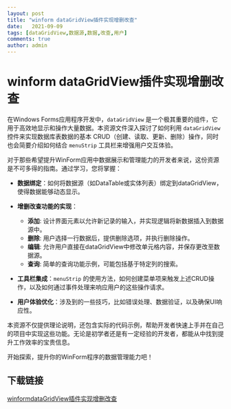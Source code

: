 ```yaml
---
layout: post
title: "winform dataGridView插件实现增删改查"
date:   2021-09-09
tags: [dataGridView,数据源,数据,改查,用户]
comments: true
author: admin
---
```

# winform dataGridView插件实现增删改查

在Windows Forms应用程序开发中，`dataGridView` 是一个极其重要的组件，它用于高效地显示和操作大量数据。本资源文件深入探讨了如何利用 `dataGridView` 控件来实现数据库表数据的基本 CRUD（创建、读取、更新、删除）操作，同时也会简要介绍如何结合 `menuStrip` 工具栏来增强用户交互体验。

对于那些希望提升WinForm应用中数据展示和管理能力的开发者来说，这份资源是不可多得的指南。通过学习，您将掌握：

- **数据绑定**：如何将数据源（如DataTable或实体列表）绑定到dataGridView，使得数据能够动态显示。
  
- **增删改查功能的实现**：
  - **添加**: 设计界面元素以允许新记录的输入，并实现逻辑将新数据插入到数据源中。
  - **删除**: 用户选择一行数据后，提供删除选项，并执行删除操作。
  - **编辑**: 允许用户直接在dataGridView中修改单元格内容，并保存更改至数据源。
  - **查询**: 简单的查询功能示例，可能包括基于特定列的搜索。

- **工具栏集成**：`menuStrip` 的使用方法，如何创建菜单项来触发上述CRUD操作，以及如何通过事件处理来响应用户的这些操作请求。

- **用户体验优化**：涉及到的一些技巧，比如错误处理、数据验证，以及确保UI响应性。

本资源不仅提供理论说明，还包含实际的代码示例，帮助开发者快速上手并在自己的项目中实现这些功能。无论是初学者还是有一定经验的开发者，都能从中找到提升工作效率的宝贵信息。

开始探索，提升你的WinForm程序的数据管理能力吧！

## 下载链接

[winformdataGridView插件实现增删改查](https://pan.quark.cn/s/d7bb5e198f5a)